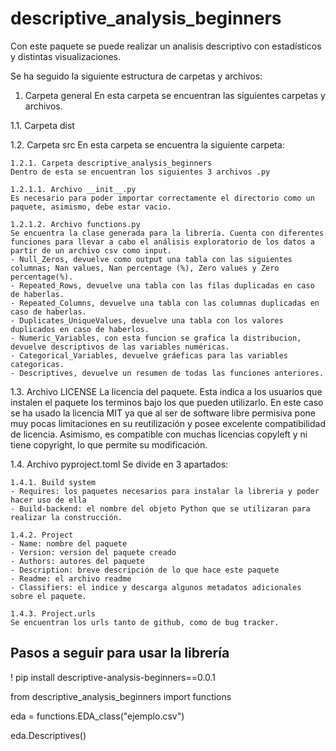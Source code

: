 # descriptive_analysis_beginners
Con este paquete se puede realizar un analisis descriptivo con estadísticos y distintas visualizaciones.

Se ha seguido la siguiente estructura de carpetas y archivos:

1. Carpeta general
En esta carpeta se encuentran las siguientes carpetas y archivos.
 
  1.1. Carpeta dist
  
  1.2. Carpeta src
  En esta carpeta se encuentra la siguiente carpeta:
    
    1.2.1. Carpeta descriptive_analysis_beginners
    Dentro de esta se encuentran los siguientes 3 archivos .py

	1.2.1.1. Archivo __init__.py
	Es necesario para poder importar correctamente el directorio como un paquete, asimismo, debe estar vacio.

	1.2.1.2. Archivo functions.py
	Se encuentra la clase generada para la librería. Cuenta con diferentes funciones para llevar a cabo el análisis exploratorio de los datos a partir de un archivo csv como input.
	- Null_Zeros, devuelve como output una tabla con las siguientes columnas; Nan values, Nan percentage (%), Zero values y Zero percentage(%). 
	- Repeated_Rows, devuelve una tabla con las filas duplicadas en caso de haberlas.
	- Repeated_Columns, devuelve una tabla con las columnas duplicadas en caso de haberlas.
	- Duplicates_UniqueValues, devuelve una tabla con los valores duplicados en caso de haberlos.
	- Numeric_Variables, con esta funcion se grafica la distribucion, devuelve descriptivos de las variables numéricas.
	- Categorical_Variables, devuelve gráeficas para las variables categoricas.
	- Descriptives, devuelve un resumen de todas las funciones anteriores.

  1.3. Archivo LICENSE
  La licencia del paquete. Esta indica a los usuarios que instalen el paquete los terminos bajo los que pueden utilizarlo. En este caso se ha usado la licencia MIT ya que al ser de software libre permisiva pone muy pocas limitaciones en su reutilización y posee excelente compatibilidad de licencia. Asimismo, es compatible con muchas licencias copyleft y ni tiene copyright, lo que permite su modificación.

  1.4. Archivo pyproject.toml
  Se divide en 3 apartados:
	
    1.4.1. Build system
    - Requires: los paquetes necesarios para instalar la libreria y poder hacer uso de ella
    - Build-backend: el nombre del objeto Python que se utilizaran para realizar la construcción.

    1.4.2. Project
    - Name: nombre del paquete
    - Version: version del paquete creado
    - Authors: autores del paquete
    - Description: breve descripción de lo que hace este paquete
    - Readme: el archivo readme
    - Classifiers: el indice y descarga algunos metadatos adicionales sobre el paquete.

    1.4.3. Project.urls
    Se encuentran los urls tanto de github, como de bug tracker.

## Pasos a seguir para usar la librería

! pip install descriptive-analysis-beginners==0.0.1

from descriptive_analysis_beginners import functions

eda = functions.EDA_class("ejemplo.csv")

eda.Descriptives()
